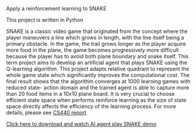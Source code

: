 
Apply a reinforcement learning to SNAKE

This project is written in Python

SNAKE is a classic video game that originated from the concept where the player maneuvers a line which grows in length, with the line itself being a primary obstacle. In the game, the trail grows longer as the player acquire more food in the plane, the game becomes progressively more difficult because the player has to avoid both plane boundary and snake itself. This term project aims to develop an artificial agent that plays SNAKE using the Q-learning algorithm. This project adapts relative quadrant to represent the whole game state which significantly improves the computational cost. The final result shows that the algorithm converges at 1000 learning games with reduced state- action domain and the trained agent is able to capture more than 20 food items in a 10x10 plane board. It is very crucial to choose efficient state space when performs reinforce learning as the size of state space directly affects the efficiency of the learning process. For more details, please see [CS440 report](CS440_Project_paper.pdf)

[Click here to download and watch AI agent play SNAKE demo](CS440project_demo.mp4)
